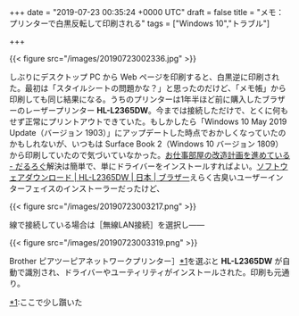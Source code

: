 
+++
date = "2019-07-23 00:35:24 +0000 UTC"
draft = false
title = "メモ：プリンターで白黒反転して印刷される"
tags = ["Windows 10","トラブル"]

+++


{{< figure src="/images/20190723002336.jpg"  >}}

しぶりにデスクトップ PC から Web ページを印刷すると、白黒逆に印刷された。最初は「スタイルシートの問題かな？」と思ったのだけど、「メモ帳」から印刷しても同じ結果になる。うちのプリンターは1年半ほど前に購入したブラザーのレーザープリンター **HL-L2365DW**。今までは接続しただけで、とくに何もせず正常にプリントアウトできていた。もしかしたら「Windows 10 May 2019 Update（バージョン 1903）」にアップデートした時点でおかしくなっていたのかもしれないが、いつもは Surface Book 2（Windows 10 バージョン 1809）から印刷していたので気づいていなかった。[お仕事部屋の改造計画を進めている - だるろぐ](https://blog.daruyanagi.jp/entry/2017/10/01/090000)解決は簡単で、単にドライバーをインストールすればよい。[ソフトウェアダウンロード | HL-L2365DW | 日本 | ブラザー](https://support.brother.co.jp/j/b/downloadtop.aspx?c=jp&amp;lang=ja&amp;prod=hll2365dw)えらく古臭いユーザーインターフェイスのインストーラーだったけど、

{{< figure src="/images/20190723003217.png"  >}}

線で接続している場合は［無線LAN接続］を選択し――

{{< figure src="/images/20190723003319.png"  >}}

Brother ピアツーピアネットワークプリンター］<a href="#f-c62da4b7" name="fn-c62da4b7" title="ここで少し躓いた">*1</a>を選ぶと **HL-L2365DW** が自動で識別され、ドライバーやユーティリティがインストールされた。印刷も元通り。
<div class="footnote">
<a href="#fn-c62da4b7" name="f-c62da4b7" class="footnote-number">*1</a><span class="footnote-delimiter">:</span><span class="footnote-text">ここで少し躓いた</span>
</div>

